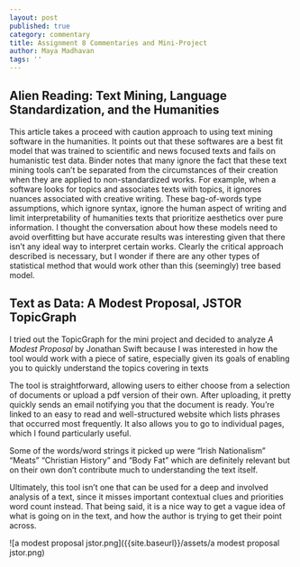 ```yaml
---
layout: post
published: true
category: commentary
title: Assignment 8 Commentaries and Mini-Project
author: Maya Madhavan
tags: ''
---
```

## Alien Reading: Text Mining, Language Standardization, and the Humanities
This article takes a proceed with caution approach to using text mining software in the humanities. It points out that these softwares are a best fit model that was trained to scientific and news focused texts and fails on humanistic test data. Binder notes that many ignore the fact that these text mining tools can’t be separated from the circumstances of their creation when they are applied to non-standardized works. For example, when a software looks for topics and associates texts with topics, it ignores nuances associated with creative writing. These bag-of-words type assumptions, which ignore syntax, ignore the human aspect of writing and limit interpretability of humanities texts that prioritize aesthetics over pure information. I thought the conversation about how these models need to avoid overfitting but have accurate results was interesting given that there isn’t any ideal way to interpret certain works. Clearly the critical approach described is necessary, but I wonder if there are any other types of statistical method that would work other than this (seemingly) tree based model.



## Text as Data: A Modest Proposal, JSTOR TopicGraph
I tried out the TopicGraph for the mini project and decided to analyze _A Modest Proposal_ by Jonathan Swift because I was interested in how the tool would work with a piece of satire, especially given its goals of enabling you to quickly understand the topics covering in texts

The tool is straightforward, allowing users to either choose from a selection of documents or upload a pdf version of their own. After uploading, it pretty quickly sends an email notifying you that the document is ready. You’re linked to an easy to read and well-structured website which lists phrases that occurred most frequently. It also allows you to go to individual pages, which I found particularly useful.

Some of the words/word strings it picked up were “Irish Nationalism” “Meats” “Christian History” and “Body Fat” which are definitely relevant but on their own don’t contribute much to understanding the text itself.

Ultimately, this tool isn’t one that can be used for a deep and involved analysis of a text, since it misses important contextual clues and priorities word count instead. That being said, it is a nice way to get a vague idea of what is going on in the text, and how the author is trying to get their point across.


![a modest proposal jstor.png]({{site.baseurl}}/assets/a modest proposal jstor.png)


